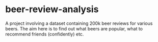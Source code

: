 # beer-review-analysis
A project involving a dataset containing 200k beer reviews for various beers. The aim here is to find out what beers are popular, what to recommend friends (confidently) etc.
